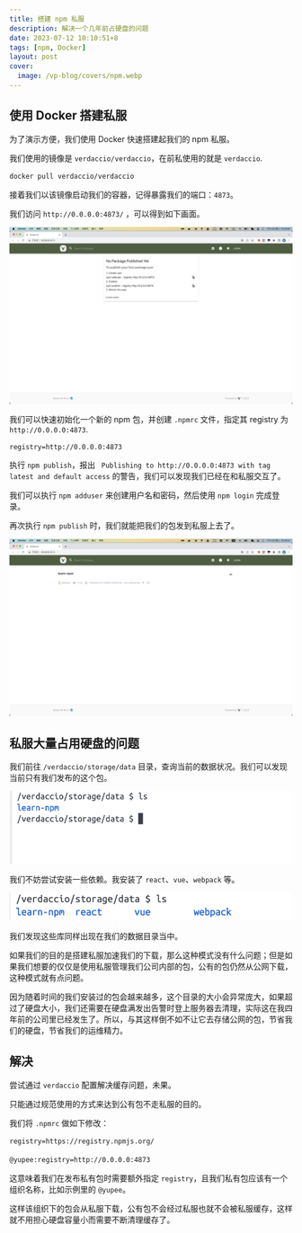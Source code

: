 ```yaml
---
title: 搭建 npm 私服
description: 解决一个几年前占硬盘的问题
date: 2023-07-12 10:10:51+8
tags: [npm, Docker]
layout: post
cover:
  image: /vp-blog/covers/npm.webp
---
```



## 使用 Docker 搭建私服

为了演示方便，我们使用 Docker 快速搭建起我们的 npm 私服。

我们使用的镜像是 `verdaccio/verdaccio`，在前私使用的就是 `verdaccio`.

```bash
docker pull verdaccio/verdaccio
```

接着我们以该镜像启动我们的容器，记得暴露我们的端口：`4873`。

我们访问 `http://0.0.0.0:4873/` ，可以得到如下画面。

![](/resources/2023-07/17.png)

我们可以快速初始化一个新的 npm 包，并创建 `.npmrc` 文件，指定其 registry 为 `http://0.0.0.0:4873`.

```txt
registry=http://0.0.0.0:4873
```

执行 `npm publish`，报出 ` Publishing to http://0.0.0.0:4873 with tag latest and default access` 的警告，我们可以发现我们已经在和私服交互了。

我们可以执行 `npm adduser` 来创建用户名和密码，然后使用 `npm login` 完成登录。

再次执行 `npm publish` 时，我们就能把我们的包发到私服上去了。

![](/resources/2023-07/18.png)


## 私服大量占用硬盘的问题

我们前往 `/verdaccio/storage/data` 目录，查询当前的数据状况。我们可以发现当前只有我们发布的这个包。

![](/resources/2023-07/19.png)

我们不妨尝试安装一些依赖。我安装了 `react`、`vue`、`webpack` 等。

![](/resources/2023-07/20.png)

我们发现这些库同样出现在我们的数据目录当中。

如果我们的目的是搭建私服加速我们的下载，那么这种模式没有什么问题；但是如果我们想要的仅仅是使用私服管理我们公司内部的包，公有的包仍然从公网下载，这种模式就有点问题。

因为随着时间的我们安装过的包会越来越多，这个目录的大小会异常庞大，如果超过了硬盘大小，我们还需要在硬盘满发出告警时登上服务器去清理，实际这在我四年前的公司里已经发生了。所以，与其这样倒不如不让它去存储公网的包，节省我们的硬盘，节省我们的运维精力。


## 解决

尝试通过 `verdaccio` 配置解决缓存问题，未果。

只能通过规范使用的方式来达到公有包不走私服的目的。

我们将 `.npmrc` 做如下修改：

```txt
registry=https://registry.npmjs.org/

@yupee:registry=http://0.0.0.0:4873
```

这意味着我们在发布私有包时需要额外指定 `registry`，且我们私有包应该有一个组织名称，比如示例里的 `@yupee`。

这样该组织下的包会从私服下载，公有包不会经过私服也就不会被私服缓存，这样就不用担心硬盘容量小而需要不断清理缓存了。


